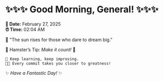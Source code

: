 # ✨✨✨ Good Morning, General! ✨✨✨

**📅 Date:** February 27, 2025  
**⏰ Time:** 02:04 AM  

🌅 "The sun rises for those who dare to dream big."  

🐹 Hamster’s Tip: _Make it count!_ 💪  

```
🚀 Keep learning, keep improving.  
🧑‍💻 Every commit takes you closer to greatness!  
```

✨ *Have a Fantastic Day!* ✨  
